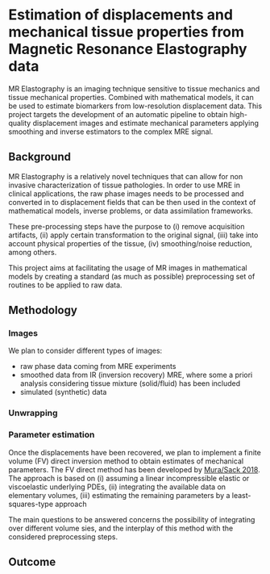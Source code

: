 # Estimation of displacements and mechanical tissue properties from Magnetic Resonance Elastography data
MR Elastography is an imaging technique sensitive to tissue mechanics and tissue mechanical properties. Combined with mathematical models, it can be used to estimate biomarkers from low-resolution displacement data. This project targets the development of an automatic pipeline to obtain high-quality displacement images and estimate mechanical parameters applying smoothing and inverse estimators to the complex MRE signal.

## Background

MR Elastography is a relatively novel techniques that can allow for non invasive characterization of tissue pathologies. In order to use MRE in clinical applications, the raw phase images needs to be processed and converted in to displacement fields that can be then used in the context of mathematical models, inverse problems, or data assimilation frameworks.

These pre-processing steps have the purpose to (i) remove acquisition artifacts, (ii) apply certain transformation to the original signal, (iii) take into account physical properties of the tissue, (iv) smoothing/noise reduction, among others.

This project aims at facilitating the usage of MR images in mathematical models by creating a standard (as much as possible) preprocessing set of routines to be applied to raw data.

## Methodology

### Images

We plan to consider different types of images:
- raw phase data coming from MRE experiments
- smoothed data from IR (inversion recovery) MRE, where some a priori analysis considering tissue mixture (solid/fluid) has been included
- simulated (synthetic) data

### Unwrapping

### Parameter estimation

Once the displacements have been recovered, we plan to implement a finite volume (FV) direct inversion method to obtain estimates of mechanical parameters.
The FV direct method has been developed by [Mura/Sack 2018](#). 
The approach is based on (i) assuming a linear incompressible elastic or viscoelastic underlying PDEs, (ii) integrating the available data on elementary volumes, (iii) estimating the remaining parameters by a least-squares-type approach

The main questions to be answered concerns the possibility of integrating over different volume sies, and the interplay of this method with the considered preprocessing steps.


## Outcome
